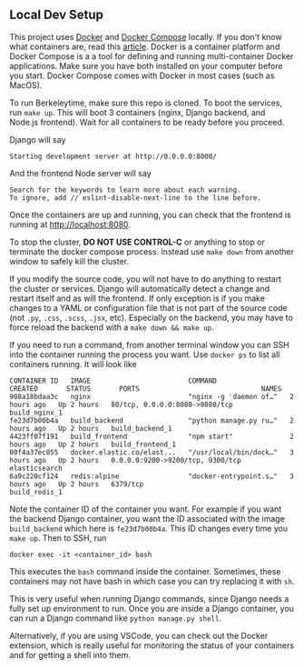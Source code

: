 ## Local Dev Setup

This project uses [Docker](https://www.docker.com) and [Docker Compose](https://docs.docker.com/compose/) locally. If you don't know what containers are, read this [article](https://medium.freecodecamp.org/demystifying-containers-101-a-deep-dive-into-container-technology-for-beginners-d7b60d8511c1). Docker is a container platform and Docker Compose is a a tool for defining and running multi-container Docker applications. Make sure you have both installed on your computer before you start. Docker Compose comes with Docker in most cases (such as MacOS).

To run Berkeleytime, make sure this repo is cloned. To boot the services, run `make up`. This will boot 3 containers (nginx, Django backend, and Node.js frontend). Wait for all containers to be ready before you proceed.

Django will say 

    Starting development server at http://0.0.0.0:8000/
    
And the frontend Node server will say

    Search for the keywords to learn more about each warning.
    To ignore, add // eslint-disable-next-line to the line before.

Once the containers are up and running, you can check that the frontend is running at [http://localhost:8080](http://localhost:8080).

To stop the cluster, **DO NOT USE CONTROL-C** or anything to stop or terminate the docker compose process. Instead use `make down` from another window to safely kill the cluster.

If you modify the source code, you will not have to do anything to restart the cluster or services. Django will automatically detect a change and restart itself and as will the frontend. If only exception is if you make changes to a YAML or configuration file that is not part of the source code (not `.py`, `.css`, `.scss`, `.jsx`, etc). Especially on the backend, you may have to force reload the backend with a `make down && make up`. 

If you need to run a command, from another terminal window you can SSH into the container running the process you want. Use `docker ps` to list all containers running. It will look like

```
CONTAINER ID   IMAGE                        COMMAND                  CREATED       STATUS       PORTS                              NAMES
908a18bdaa3c   nginx                        "nginx -g 'daemon of…"   2 hours ago   Up 2 hours   80/tcp, 0.0.0.0:8080->8080/tcp     build_nginx_1
fe23d7b00b4a   build_backend                "python manage.py ru…"   2 hours ago   Up 2 hours   build_backend_1
4423ff07f191   build_frontend               "npm start"              2 hours ago   Up 2 hours   build_frontend_1
00f4a37ec055   docker.elastic.co/elast...   "/usr/local/bin/dock…"   3 hours ago   Up 2 hours   0.0.0.0:9200->9200/tcp, 9300/tcp   elasticsearch
6a9c220cf124   redis:alpine                 "docker-entrypoint.s…"   3 hours ago   Up 2 hours   6379/tcp                           build_redis_1
```

Note the container ID of the container you want. For example if you want the backend Django container, you want the ID associated with the image `build_backend` which here is `fe23d7b00b4a`. This ID changes every time you `make up`. Then to SSH, run

    docker exec -it <container_id> bash

This executes the `bash` command inside the container. Sometimes, these containers may not have bash in which case you can try replacing it with `sh`.

This is very useful when running Django commands, since Django needs a fully set up environment to run. Once you are inside a Django container, you can run a Django command like `python manage.py shell`. 

Alternatively, if you are using VSCode, you can check out the Docker extension, which is really useful for monitoring the status of your containers and for getting a shell into them.
